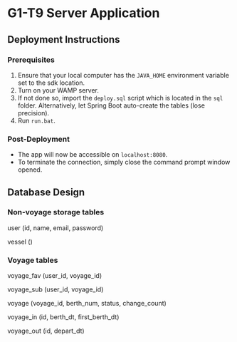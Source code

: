 # G1-T9 Server Application


## Deployment Instructions

### Prerequisites 
1. Ensure that your local computer has the `JAVA_HOME` environment variable set to the sdk location.
2. Turn on your WAMP server.
3. If not done so, import the `deploy.sql` script which is located in the `sql` folder. Alternatively, let Spring Boot auto-create the tables (lose precision).
4. Run `run.bat`. 

### Post-Deployment
- The app will now be accessible on `localhost:8080`.
- To terminate the connection, simply close the command prompt window opened.


## Database Design

### Non-voyage storage tables

user (id, name, email, password) 

vessel ()

### Voyage tables

voyage_fav (user_id, voyage_id)

voyage_sub (user_id, voyage_id)


voyage (voyage_id, berth_num, status, change_count)

voyage_in (id, berth_dt, first_berth_dt)

voyage_out (id, depart_dt)
